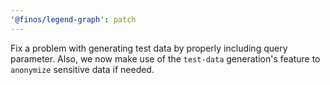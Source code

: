 ```yaml
---
'@finos/legend-graph': patch
---
```


Fix a problem with generating test data by properly including query parameter. Also, we now make use of the `test-data` generation's feature to `anonymize` sensitive data if needed.
